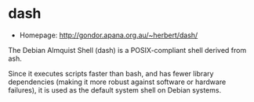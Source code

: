 # dash

* Homepage: http://gondor.apana.org.au/~herbert/dash/

The Debian Almquist Shell (dash) is a POSIX-compliant shell derived
 from ash.

 Since it executes scripts faster than bash, and has fewer library
 dependencies (making it more robust against software or hardware
 failures), it is used as the default system shell on Debian systems.
